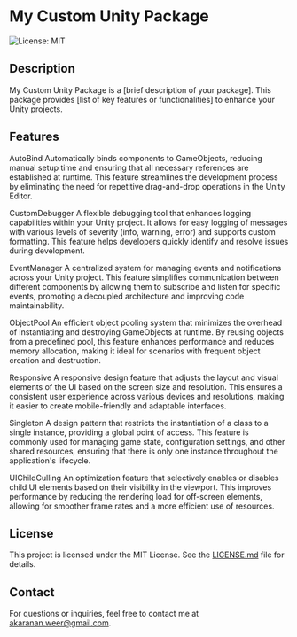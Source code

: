 # My Custom Unity Package

![License: MIT](https://img.shields.io/badge/License-MIT-yellow.svg)

## Description

My Custom Unity Package is a [brief description of your package]. This package provides [list of key features or functionalities] to enhance your Unity projects.

## Features

AutoBind
Automatically binds components to GameObjects, reducing manual setup time and ensuring that all necessary references are established at runtime. This feature streamlines the development process by eliminating the need for repetitive drag-and-drop operations in the Unity Editor.

CustomDebugger
A flexible debugging tool that enhances logging capabilities within your Unity project. It allows for easy logging of messages with various levels of severity (info, warning, error) and supports custom formatting. This feature helps developers quickly identify and resolve issues during development.

EventManager
A centralized system for managing events and notifications across your Unity project. This feature simplifies communication between different components by allowing them to subscribe and listen for specific events, promoting a decoupled architecture and improving code maintainability.

ObjectPool
An efficient object pooling system that minimizes the overhead of instantiating and destroying GameObjects at runtime. By reusing objects from a predefined pool, this feature enhances performance and reduces memory allocation, making it ideal for scenarios with frequent object creation and destruction.

Responsive
A responsive design feature that adjusts the layout and visual elements of the UI based on the screen size and resolution. This ensures a consistent user experience across various devices and resolutions, making it easier to create mobile-friendly and adaptable interfaces.

Singleton
A design pattern that restricts the instantiation of a class to a single instance, providing a global point of access. This feature is commonly used for managing game state, configuration settings, and other shared resources, ensuring that there is only one instance throughout the application's lifecycle.

UIChildCulling
An optimization feature that selectively enables or disables child UI elements based on their visibility in the viewport. This improves performance by reducing the rendering load for off-screen elements, allowing for smoother frame rates and a more efficient use of resources.

## License

This project is licensed under the MIT License. See the [LICENSE.md](LICENSE.md) file for details.

## Contact

For questions or inquiries, feel free to contact me at akaranan.weer@gmail.com.

